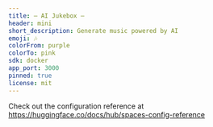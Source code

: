 ```yaml
---
title: — AI Jukebox —
header: mini
short_description: Generate music powered by AI
emoji: 🎶
colorFrom: purple
colorTo: pink
sdk: docker
app_port: 3000
pinned: true
license: mit
---
```


Check out the configuration reference at https://huggingface.co/docs/hub/spaces-config-reference
